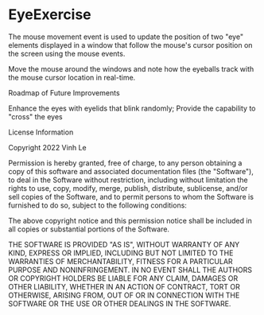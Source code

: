 # EyeExercise
The mouse movement event is used to update the position of two "eye" elements displayed in a window that follow the mouse's cursor position on the screen using the mouse events.

Move the mouse around the windows and note how the eyeballs track with the mouse cursor location in real-time.

Roadmap of Future Improvements

Enhance the eyes with eyelids that blink randomly; Provide the capability to "cross" the eyes

License Information

Copyright 2022 Vinh Le

Permission is hereby granted, free of charge, to any person obtaining a copy of this software and associated documentation files (the "Software"), to deal in the Software without restriction, including without limitation the rights to use, copy, modify, merge, publish, distribute, sublicense, and/or sell copies of the Software, and to permit persons to whom the Software is furnished to do so, subject to the following conditions:

The above copyright notice and this permission notice shall be included in all copies or substantial portions of the Software.

THE SOFTWARE IS PROVIDED "AS IS", WITHOUT WARRANTY OF ANY KIND, EXPRESS OR IMPLIED, INCLUDING BUT NOT LIMITED TO THE WARRANTIES OF MERCHANTABILITY, FITNESS FOR A PARTICULAR PURPOSE AND NONINFRINGEMENT. IN NO EVENT SHALL THE AUTHORS OR COPYRIGHT HOLDERS BE LIABLE FOR ANY CLAIM, DAMAGES OR OTHER LIABILITY, WHETHER IN AN ACTION OF CONTRACT, TORT OR OTHERWISE, ARISING FROM, OUT OF OR IN CONNECTION WITH THE SOFTWARE OR THE USE OR OTHER DEALINGS IN THE SOFTWARE.
